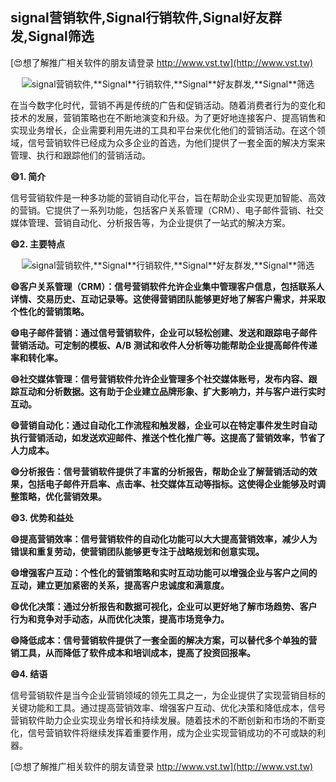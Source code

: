 ## **signal营销软件,**Signal**行销软件,**Signal**好友群发,**Signal**筛选**

[😍想了解推广相关软件的朋友请登录 http://www.vst.tw](http://www.vst.tw)

 <center><img src="https://vst.tw/MP4/tuiguang/png/0.png" alt="signal营销软件,**Signal**行销软件,**Signal**好友群发,**Signal**筛选"></center>

在当今数字化时代，营销不再是传统的广告和促销活动。随着消费者行为的变化和技术的发展，营销策略也在不断地演变和升级。为了更好地连接客户、提高销售和实现业务增长，企业需要利用先进的工具和平台来优化他们的营销活动。在这个领域，信号营销软件已经成为众多企业的首选，为他们提供了一套全面的解决方案来管理、执行和跟踪他们的营销活动。

**😄1. 简介**

信号营销软件是一种多功能的营销自动化平台，旨在帮助企业实现更加智能、高效的营销。它提供了一系列功能，包括客户关系管理（CRM）、电子邮件营销、社交媒体管理、营销自动化、分析报告等，为企业提供了一站式的解决方案。

**😄2. 主要特点**

 <center><img src="https://vst.tw/MP4/tuiguang/png/8.png" alt="signal营销软件,**Signal**行销软件,**Signal**好友群发,**Signal**筛选"></center>

**😄客户关系管理（CRM）：信号营销软件允许企业集中管理客户信息，包括联系人详情、交易历史、互动记录等。这使得营销团队能够更好地了解客户需求，并采取个性化的营销策略。**

**😄电子邮件营销：通过信号营销软件，企业可以轻松创建、发送和跟踪电子邮件营销活动。可定制的模板、A/B 测试和收件人分析等功能帮助企业提高邮件传递率和转化率。**

**😄社交媒体管理：信号营销软件允许企业管理多个社交媒体账号，发布内容、跟踪互动和分析数据。这有助于企业建立品牌形象、扩大影响力，并与客户进行实时互动。**

**😄营销自动化：通过自动化工作流程和触发器，企业可以在特定事件发生时自动执行营销活动，如发送欢迎邮件、推送个性化推广等。这提高了营销效率，节省了人力成本。**

**😄分析报告：信号营销软件提供了丰富的分析报告，帮助企业了解营销活动的效果，包括电子邮件开启率、点击率、社交媒体互动等指标。这使得企业能够及时调整策略，优化营销效果。**

**😄3. 优势和益处**

**😄提高营销效率：信号营销软件的自动化功能可以大大提高营销效率，减少人为错误和重复劳动，使营销团队能够更专注于战略规划和创意实现。**

**😄增强客户互动：个性化的营销策略和实时互动功能可以增强企业与客户之间的互动，建立更加紧密的关系，提高客户忠诚度和满意度。**

**😄优化决策：通过分析报告和数据可视化，企业可以更好地了解市场趋势、客户行为和竞争对手动态，从而优化决策，提高市场竞争力。**

**😄降低成本：信号营销软件提供了一套全面的解决方案，可以替代多个单独的营销工具，从而降低了软件成本和培训成本，提高了投资回报率。**

**😄4. 结语**

信号营销软件是当今企业营销领域的领先工具之一，为企业提供了实现营销目标的关键功能和工具。通过提高营销效率、增强客户互动、优化决策和降低成本，信号营销软件助力企业实现业务增长和持续发展。随着技术的不断创新和市场的不断变化，信号营销软件将继续发挥着重要作用，成为企业实现营销成功的不可或缺的利器。

[😍想了解推广相关软件的朋友请登录 http://www.vst.tw](http://www.vst.tw)



